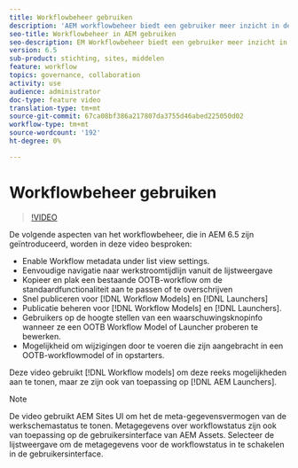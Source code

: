 ```yaml
---
title: Workflowbeheer gebruiken
description: 'AEM workflowbeheer biedt een gebruiker meer inzicht in de inhoud onder de workflow en maakt een eenvoudiger beheer van workflowmodeldefinities mogelijk. '
seo-title: Workflowbeheer in AEM gebruiken
seo-description: EM Workflowbeheer biedt een gebruiker meer inzicht in de inhoud van de workflow en maakt het mogelijk om de definities van workflowmodellen eenvoudiger te beheren.
version: 6.5
sub-product: stichting, sites, middelen
feature: workflow
topics: governance, collaboration
activity: use
audience: administrator
doc-type: feature video
translation-type: tm+mt
source-git-commit: 67ca08bf386a217807da3755d46abed225050d02
workflow-type: tm+mt
source-wordcount: '192'
ht-degree: 0%

---
```



# Workflowbeheer gebruiken

>[!VIDEO](https://video.tv.adobe.com/v/27848/?quality=12&learn=on)

De volgende aspecten van het workflowbeheer, die in AEM 6.5 zijn geïntroduceerd, worden in deze video besproken:

+ Enable Workflow metadata under list view settings.
+ Eenvoudige navigatie naar werkstroomtijdlijn vanuit de lijstweergave
+ Kopieer en plak een bestaande OOTB-workflow om de standaardfunctionaliteit aan te passen of te overschrijven
+ Snel publiceren voor [!DNL Workflow Models] en [!DNL Launchers]
+ Publicatie beheren voor [!DNL Workflow Models] en [!DNL Launchers].
+ Gebruikers op de hoogte stellen van een waarschuwingsknopinfo wanneer ze een OOTB Workflow Model of Launcher proberen te bewerken.
+ Mogelijkheid om wijzigingen door te voeren die zijn aangebracht in een OOTB-workflowmodel of in opstarters.

Deze video gebruikt [!DNL Workflow models] om deze reeks mogelijkheden aan te tonen, maar ze zijn ook van toepassing op [!DNL AEM Launchers].


>[!NOTE]
>
> De video gebruikt AEM Sites UI om het de meta-gegevensvermogen van de werkschemastatus te tonen. Metagegevens over workflowstatus zijn ook van toepassing op de gebruikersinterface van AEM Assets. Selecteer de lijstweergave om de metagegevens voor de workflowstatus in te schakelen in de gebruikersinterface.
